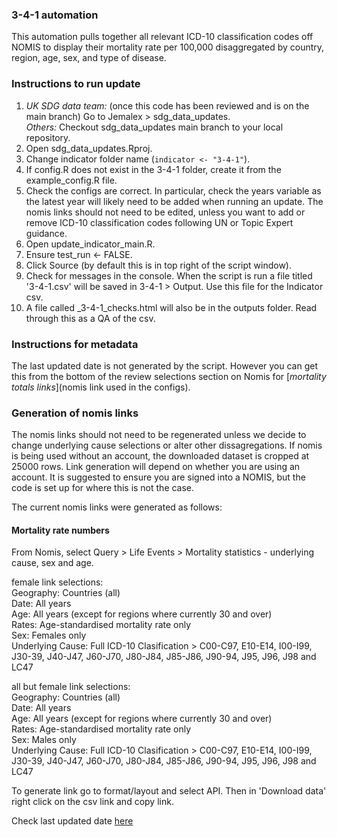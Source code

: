 ### 3-4-1 automation
  
This automation pulls together all relevant ICD-10 classification codes off NOMIS to display their mortality rate per 100,000 disaggregated by country, region, age, sex, and type of disease. 
  
### Instructions to run update ###
1. *UK SDG data team:* (once this code has been reviewed and is on the main branch) Go to Jemalex > sdg_data_updates.    
   *Others:* Checkout sdg_data_updates main branch to your local repository.     
2. Open sdg_data_updates.Rproj.
3. Change indicator folder name (`indicator <- "3-4-1"`).
4. If config.R does not exist in the 3-4-1 folder, create it from the example_config.R file.  
5. Check the configs are correct. In particular, check the years variable as the latest year will likely need to be added when running an update. The nomis links should not need to be edited, unless you want to add or remove ICD-10 classification codes following UN or Topic Expert guidance. 
6. Open update_indicator_main.R.  
7. Ensure test_run <- FALSE.  
8. Click Source (by default this is in top right of the script window).  
9. Check for messages in the console. When the script is run a file titled '3-4-1.csv' will be saved in 3-4-1 > Output. 
   Use this file for the Indicator csv.  
10. A file called <date>_3-4-1_checks.html will also be in the outputs folder. Read through this as a QA of the csv.  

### Instructions for metadata ###
The last updated date is not generated by the script. However you can get this from the bottom of the review selections section
on Nomis for [*mortality totals links*](nomis link used in the configs). 

  
### Generation of nomis links ###
The nomis links should not need to be regenerated unless we decide to change underlying cause selections or alter other dissagregations.
If nomis is being used without an account, the downloaded dataset is cropped at 25000 rows. Link generation will depend on whether you are using an account. It is suggested to ensure you are signed into a NOMIS, but the code is set up for where this is not the case. 

The current nomis links were generated as follows:

#### Mortality rate numbers ####
From Nomis, select Query > Life Events > Mortality statistics - underlying cause, sex and age.

female link selections:  
   Geography: Countries (all)   
   Date: All years  
   Age: All years (except for regions where currently 30 and over)  
   Rates: Age-standardised mortality rate only  
   Sex: Females only  
   Underlying Cause: Full ICD-10 Clasification > C00-C97, E10-E14, I00-I99, J30-39, J40-J47, J60-J70, J80-J84, J85-J86, J90-94, J95, J96, J98 and LC47  
  
  
all but female link selections:  
   Geography: Countries (all)  
   Date: All years  
   Age: All years (except for regions where currently 30 and over)  
   Rates: Age-standardised mortality rate only   
   Sex: Males only     
   Underlying Cause: Full ICD-10 Clasification > C00-C97, E10-E14, I00-I99, J30-39, J40-J47, J60-J70, J80-J84, J85-J86, J90-94, J95, J96, J98 and LC47    
     

  
To generate link go to format/layout and select API. Then in 'Download data' right click on the csv link and copy link.  
  
Check last updated date [here](https://www.nomisweb.co.uk/query/construct/summary.asp?mode=construct&version=0&dataset=168)



